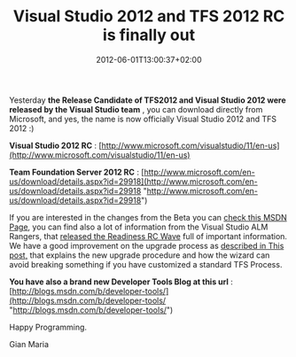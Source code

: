 ﻿---
title: "Visual Studio 2012 and TFS 2012 RC is finally out"
description: ""
date: 2012-06-01T13:00:37+02:00
draft: false
tags: [VS2012]
categories: [Visual Studio]
---
Yesterday **the Release Candidate of TFS2012 and Visual Studio 2012 were released by the Visual Studio team** , you can download directly from Microsoft, and yes, the name is now officially Visual Studio 2012 and TFS 2012 :)

 **Visual Studio 2012 RC** : [http://www.microsoft.com/visualstudio/11/en-us](http://www.microsoft.com/visualstudio/11/en-us)

 **Team Foundation Server 2012 RC** : [http://www.microsoft.com/en-us/download/details.aspx?id=29918](http://www.microsoft.com/en-us/download/details.aspx?id=29918 "http://www.microsoft.com/en-us/download/details.aspx?id=29918")

If you are interested in the changes from the Beta you can [check this MSDN Page](http://msdn.microsoft.com/en-us/library/bb386063%28v=vs.110%29), you can find also a lot of information from the Visual Studio ALM Rangers, that [released the Readiness RC Wave](http://blogs.msdn.com/b/visualstudioalm/archive/2012/05/31/welcome-to-visual-studio-2012-alm-rangers-readiness-rc-wave.aspx) full of important information. We have a good improvement on the upgrade process as [described in This post,](http://blogs.msdn.com/b/visualstudioalm/archive/2012/05/31/deep-dive-on-configure-features.aspx) that explains the new upgrade procedure and how the wizard can avoid breaking something if you have customized a standard TFS Process.

 **You have also a brand new Developer Tools Blog at this url** : [http://blogs.msdn.com/b/developer-tools/](http://blogs.msdn.com/b/developer-tools/ "http://blogs.msdn.com/b/developer-tools/")

Happy Programming.

Gian Maria
